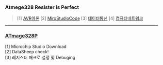 ### Atmege328 Resister is Perfect
> [1] [AVR이론](https://github.com/enrhd24/LED_ON/tree/main/ATmage328p/AVR%EC%9D%B4%EB%A1%A0)
> [2] [MiroStudioCode](https://github.com/enrhd24/LED_ON/tree/main/ATmage328p/MiroStudioCode)
> [3] [데이터통신](https://github.com/enrhd24/LED_ON/tree/main/ATmage328p/%EB%8D%B0%EC%9D%B4%ED%84%B0%ED%86%B5%EC%8B%A0)
> [4] [컴퓨터네트워크](https://github.com/enrhd24/LED_ON/tree/main/ATmage328p/%EC%BB%B4%ED%93%A8%ED%84%B0%EB%84%A4%ED%8A%B8%EC%9B%8C%ED%81%AC)

---

### [ATmage328P](https://hastudent.tistory.com/13) 
[1] Microchip Studio Download<br>
[2] DataSheep check!<br>
[3] 레지스터 매크로 설정 및 Debuging<br>


